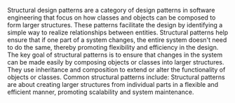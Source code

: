 Structural design patterns are a category of design patterns in software engineering that focus on how classes and objects can be composed to form larger structures. These patterns facilitate the design by identifying a simple way to realize relationships between entities. Structural patterns help ensure that if one part of a system changes, the entire system doesn't need to do the same, thereby promoting flexibility and efficiency in the design.
The key goal of structural patterns is to ensure that changes in the system can be made easily by composing objects or classes into larger structures. They use inheritance and composition to extend or alter the functionality of objects or classes.
Common structural patterns include:
Structural patterns are about creating larger structures from individual parts in a flexible and efficient manner, promoting scalability and system maintenance.